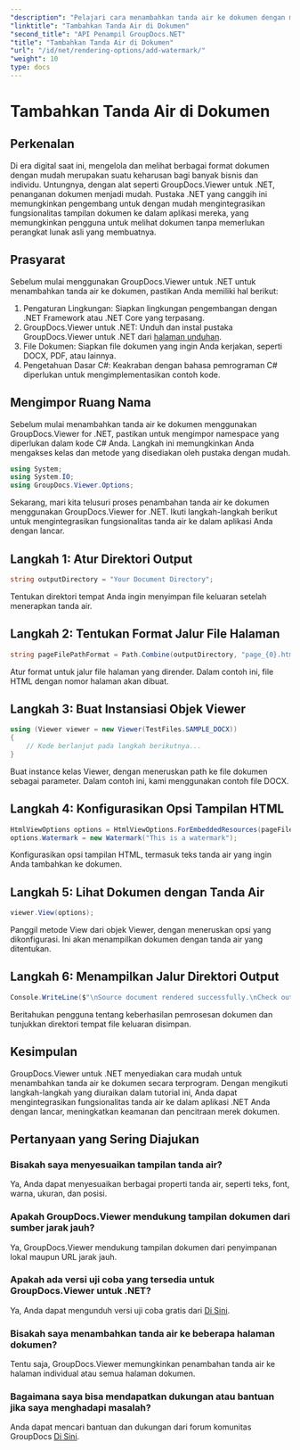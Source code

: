 ```yaml
---
"description": "Pelajari cara menambahkan tanda air ke dokumen dengan mudah menggunakan GroupDocs.Viewer for .NET. Tingkatkan keamanan dan pencitraan merek dokumen dengan tutorial yang mudah diikuti ini."
"linktitle": "Tambahkan Tanda Air di Dokumen"
"second_title": "API Penampil GroupDocs.NET"
"title": "Tambahkan Tanda Air di Dokumen"
"url": "/id/net/rendering-options/add-watermark/"
"weight": 10
type: docs
---
```

# Tambahkan Tanda Air di Dokumen

## Perkenalan
Di era digital saat ini, mengelola dan melihat berbagai format dokumen dengan mudah merupakan suatu keharusan bagi banyak bisnis dan individu. Untungnya, dengan alat seperti GroupDocs.Viewer untuk .NET, penanganan dokumen menjadi mudah. Pustaka .NET yang canggih ini memungkinkan pengembang untuk dengan mudah mengintegrasikan fungsionalitas tampilan dokumen ke dalam aplikasi mereka, yang memungkinkan pengguna untuk melihat dokumen tanpa memerlukan perangkat lunak asli yang membuatnya.
## Prasyarat
Sebelum mulai menggunakan GroupDocs.Viewer untuk .NET untuk menambahkan tanda air ke dokumen, pastikan Anda memiliki hal berikut:
1. Pengaturan Lingkungan: Siapkan lingkungan pengembangan dengan .NET Framework atau .NET Core yang terpasang.
2. GroupDocs.Viewer untuk .NET: Unduh dan instal pustaka GroupDocs.Viewer untuk .NET dari [halaman unduhan](https://releases.groupdocs.com/viewer/net/).
3. File Dokumen: Siapkan file dokumen yang ingin Anda kerjakan, seperti DOCX, PDF, atau lainnya.
4. Pengetahuan Dasar C#: Keakraban dengan bahasa pemrograman C# diperlukan untuk mengimplementasikan contoh kode.

## Mengimpor Ruang Nama
Sebelum mulai menambahkan tanda air ke dokumen menggunakan GroupDocs.Viewer for .NET, pastikan untuk mengimpor namespace yang diperlukan dalam kode C# Anda. Langkah ini memungkinkan Anda mengakses kelas dan metode yang disediakan oleh pustaka dengan mudah.

```csharp
using System;
using System.IO;
using GroupDocs.Viewer.Options;
```

Sekarang, mari kita telusuri proses penambahan tanda air ke dokumen menggunakan GroupDocs.Viewer for .NET. Ikuti langkah-langkah berikut untuk mengintegrasikan fungsionalitas tanda air ke dalam aplikasi Anda dengan lancar.
## Langkah 1: Atur Direktori Output
```csharp
string outputDirectory = "Your Document Directory";
```
Tentukan direktori tempat Anda ingin menyimpan file keluaran setelah menerapkan tanda air.
## Langkah 2: Tentukan Format Jalur File Halaman
```csharp
string pageFilePathFormat = Path.Combine(outputDirectory, "page_{0}.html");
```
Atur format untuk jalur file halaman yang dirender. Dalam contoh ini, file HTML dengan nomor halaman akan dibuat.
## Langkah 3: Buat Instansiasi Objek Viewer
```csharp
using (Viewer viewer = new Viewer(TestFiles.SAMPLE_DOCX))
{
    // Kode berlanjut pada langkah berikutnya...
}
```
Buat instance kelas Viewer, dengan meneruskan path ke file dokumen sebagai parameter. Dalam contoh ini, kami menggunakan contoh file DOCX.
## Langkah 4: Konfigurasikan Opsi Tampilan HTML
```csharp
HtmlViewOptions options = HtmlViewOptions.ForEmbeddedResources(pageFilePathFormat);
options.Watermark = new Watermark("This is a watermark");
```
Konfigurasikan opsi tampilan HTML, termasuk teks tanda air yang ingin Anda tambahkan ke dokumen.
## Langkah 5: Lihat Dokumen dengan Tanda Air
```csharp
viewer.View(options);
```
Panggil metode View dari objek Viewer, dengan meneruskan opsi yang dikonfigurasi. Ini akan menampilkan dokumen dengan tanda air yang ditentukan.
## Langkah 6: Menampilkan Jalur Direktori Output
```csharp
Console.WriteLine($"\nSource document rendered successfully.\nCheck output in {outputDirectory}.");
```
Beritahukan pengguna tentang keberhasilan pemrosesan dokumen dan tunjukkan direktori tempat file keluaran disimpan.

## Kesimpulan
GroupDocs.Viewer untuk .NET menyediakan cara mudah untuk menambahkan tanda air ke dokumen secara terprogram. Dengan mengikuti langkah-langkah yang diuraikan dalam tutorial ini, Anda dapat mengintegrasikan fungsionalitas tanda air ke dalam aplikasi .NET Anda dengan lancar, meningkatkan keamanan dan pencitraan merek dokumen.
## Pertanyaan yang Sering Diajukan
### Bisakah saya menyesuaikan tampilan tanda air?
Ya, Anda dapat menyesuaikan berbagai properti tanda air, seperti teks, font, warna, ukuran, dan posisi.
### Apakah GroupDocs.Viewer mendukung tampilan dokumen dari sumber jarak jauh?
Ya, GroupDocs.Viewer mendukung tampilan dokumen dari penyimpanan lokal maupun URL jarak jauh.
### Apakah ada versi uji coba yang tersedia untuk GroupDocs.Viewer untuk .NET?
Ya, Anda dapat mengunduh versi uji coba gratis dari [Di Sini](https://releases.groupdocs.com/).
### Bisakah saya menambahkan tanda air ke beberapa halaman dokumen?
Tentu saja, GroupDocs.Viewer memungkinkan penambahan tanda air ke halaman individual atau semua halaman dokumen.
### Bagaimana saya bisa mendapatkan dukungan atau bantuan jika saya menghadapi masalah?
Anda dapat mencari bantuan dan dukungan dari forum komunitas GroupDocs [Di Sini](https://forum.groupdocs.com/c/viewer/9).